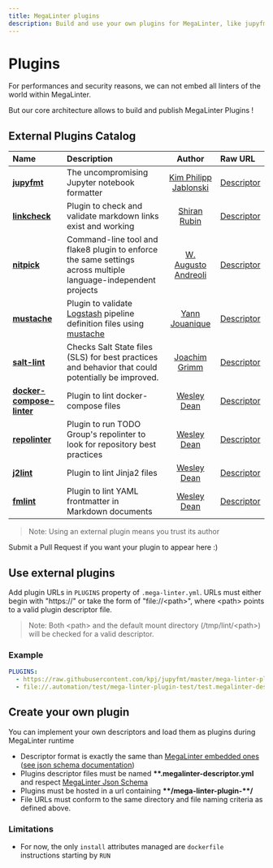 ```yaml
---
title: MegaLinter plugins
description: Build and use your own plugins for MegaLinter, like jupyfmt, nitpick, mustache and linkcheck
---
```

<!-- markdownlint-disable MD013 -->
<!-- Generated by .automation/build.py, please do not update manually -->
<!-- plugins-section-start -->

# Plugins

For performances and security reasons, we can not embed all linters of the world within MegaLinter.

But our core architecture allows to build and publish MegaLinter Plugins !

## External Plugins Catalog

<!-- plugins-table-start -->
| Name                                                                                                      | Description                                                                                                                                                                             |                        Author                        | Raw URL                                                                                                                                                       |
|:----------------------------------------------------------------------------------------------------------|:----------------------------------------------------------------------------------------------------------------------------------------------------------------------------------------|:----------------------------------------------------:|:--------------------------------------------------------------------------------------------------------------------------------------------------------------|
| [**jupyfmt**](https://github.com/kpj/jupyfmt#mega-linter-integration)                                     | The uncompromising Jupyter notebook formatter                                                                                                                                           |   [Kim Philipp Jablonski](https://github.com/kpj)    | [Descriptor](https://raw.githubusercontent.com/kpj/jupyfmt/master/mega-linter-plugin-jupyfmt/jupyfmt.megalinter-descriptor.yml)                               |
| [**linkcheck**](https://github.com/shiranr/linkcheck)                                                     | Plugin to check and validate markdown links exist and working                                                                                                                           |      [Shiran Rubin](https://github.com/shiranr)      | [Descriptor](https://raw.githubusercontent.com/shiranr/linkcheck/main/mega-linter-plugin-linkcheck/linkcheck.megalinter-descriptor.yml)                       |
| [**nitpick**](https://github.com/andreoliwa/nitpick#run-as-a-megalinter-plugin)                           | Command-line tool and flake8 plugin to enforce the same settings across multiple language-independent projects                                                                          | [W. Augusto Andreoli](https://github.com/andreoliwa) | [Descriptor](https://raw.githubusercontent.com/andreoliwa/nitpick/master/mega-linter-plugin-nitpick/nitpick.megalinter-descriptor.yml)                        |
| [**mustache**](https://github.com/one-acre-fund/mega-linter-plugin-logstash)                              | Plugin to validate [Logstash](https://www.elastic.co/guide/en/logstash/current/configuration.html) pipeline definition files using [mustache](https://github.com/breml/logstash-config) |     [Yann Jouanique](https://github.com/Yann-J)      | [Descriptor](https://raw.githubusercontent.com/one-acre-fund/mega-linter-plugin-logstash/main/mega-linter-plugin-logstash/logstash.megalinter-descriptor.yml) |
| [**salt-lint**](https://github.com/ssc-services/mega-linter-plugin-salt)                                  | Checks Salt State files (SLS) for best practices and behavior that could potentially be improved.                                                                                       |     [Joachim Grimm](https://github.com/grimmjo)      | [Descriptor](https://raw.githubusercontent.com/ssc-services/mega-linter-plugin-salt/main/mega-linter-plugin-salt/salt.megalinter-descriptor.yml)              |
| [**docker-compose-linter**](https://github.com/wesley-dean/mega-linter-plugin-dclint/blob/main/README.md) | Plugin to lint docker-compose files                                                                                                                                                     |    [Wesley Dean](https://github.com/wesley-dean)     | [Descriptor](https://github.com/wesley-dean/mega-linter-plugin-dclint/blob/main/mega-linter-plugin-dclint/dclint.megalinter-descriptor.yml)                   |
| [**repolinter**](https://github.com/wesley-dean/mega-linter-plugin-repolinter/blob/main/README.md)        | Plugin to run TODO Group's repolinter to look for repository best practices                                                                                                             |    [Wesley Dean](https://github.com/wesley-dean)     | [Descriptor](https://github.com/wesley-dean/mega-linter-plugin-repolinter/blob/main/mega-linter-plugin-repolinter/repolinter.megalinter-descriptor.yml)       |
| [**j2lint**](https://github.com/wesley-dean/mega-linter-plugin-j2lint/blob/main/README.md)                | Plugin to lint Jinja2 files                                                                                                                                                             |    [Wesley Dean](https://github.com/wesley-dean)     | [Descriptor](https://github.com/wesley-dean/mega-linter-plugin-j2lint/blob/main/mega-linter-plugin-j2lint/j2lint.megalinter-descriptor.yml)                   |
| [**fmlint**](https://github.com/wesley-dean/mega-linter-plugin-fmlint/blob/main/README.md)                | Plugin to lint YAML frontmatter in Markdown documents                                                                                                                                   |    [Wesley Dean](https://github.com/wesley-dean)     | [Descriptor](https://github.com/wesley-dean/mega-linter-plugin-fmlint/blob/main/mega-linter-plugin-fmlint/fmlint.megalinter-descriptor.yml)                   |
<!-- plugins-table-end -->

> Note: Using an external plugin means you trust its author

Submit a Pull Request if you want your plugin to appear here :)

## Use external plugins

Add plugin URLs in `PLUGINS` property of `.mega-linter.yml`. URLs must either begin with "https://" or take the form of "file://\<path\>", where \<path\> points to a valid plugin descriptor file.

> Note: Both \<path\> and the default mount directory (/tmp/lint/\<path\>) will be checked for a valid descriptor.

### Example

```yaml
PLUGINS:
  - https://raw.githubusercontent.com/kpj/jupyfmt/master/mega-linter-plugin-jupyfmt/jupyfmt.megalinter-descriptor.yml
  - file://.automation/test/mega-linter-plugin-test/test.megalinter-descriptor.yml
```

## Create your own plugin

You can implement your own descriptors and load them as plugins during MegaLinter runtime

- Descriptor format is exactly the same than [MegaLinter embedded ones](https://github.com/oxsecurity/megalinter/tree/main/megalinter/descriptors) ([see json schema documentation](https://megalinter.io/json-schemas/descriptor.html))
- Plugins descriptor files must be named **\*\*.megalinter-descriptor.yml** and respect [MegaLinter Json Schema](https://github.com/oxsecurity/megalinter/blob/main/megalinter/descriptors/schemas/megalinter-descriptor.jsonschema.json)
- Plugins must be hosted in a url containing **\*\*/mega-linter-plugin-\*\*/**
- File URLs must conform to the same directory and file naming criteria as defined above.

### Limitations

- For now, the only `install` attributes managed are `dockerfile` instructions starting by `RUN`


<!-- plugins-section-end -->
